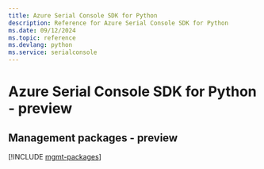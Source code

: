 ```yaml
---
title: Azure Serial Console SDK for Python
description: Reference for Azure Serial Console SDK for Python
ms.date: 09/12/2024
ms.topic: reference
ms.devlang: python
ms.service: serialconsole
---
```

# Azure Serial Console SDK for Python - preview

## Management packages - preview
[!INCLUDE [mgmt-packages](serial-console-mgmt-index.md)]